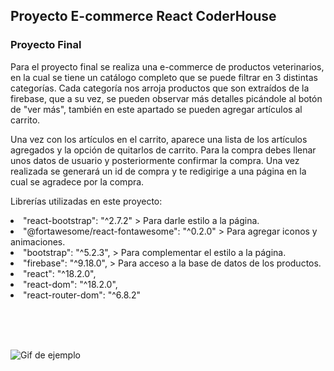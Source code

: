 ## Proyecto E-commerce React CoderHouse

### **Proyecto Final**

Para el proyecto final se realiza una e-commerce de productos veterinarios, en la cual se tiene un catálogo completo que se puede filtrar en 3 distintas categorías. 
Cada categoría nos arroja productos que son extraídos de la firebase, que a su vez, se pueden observar más detalles picándole al botón de "ver más", también en este apartado se pueden agregar artículos al carrito.

Una vez con los artículos en el carrito, aparece una lista de los artículos agregados y la opción de quitarlos de carrito. Para la compra debes llenar unos datos de usuario y posteriormente confirmar la compra. Una vez realizada se generará un id de compra y te redigirige a una página en la cual se agradece por la compra.

Librerías utilizadas en este proyecto:
    <li> "react-bootstrap": "^2.7.2" > Para darle estilo a la página. 
    <li>"@fortawesome/react-fontawesome": "^0.2.0" > Para agregar iconos y animaciones.
    <li>"bootstrap": "^5.2.3", > Para complementar el estilo a la página.
    <li>"firebase": "^9.18.0", > Para acceso a la base de datos de los productos.
    <li>"react": "^18.2.0",
    <li>"react-dom": "^18.2.0",
    <li>"react-router-dom": "^6.8.2"

<br><br><br>


![Gif de ejemplo](./assets/giffinal.gif)



